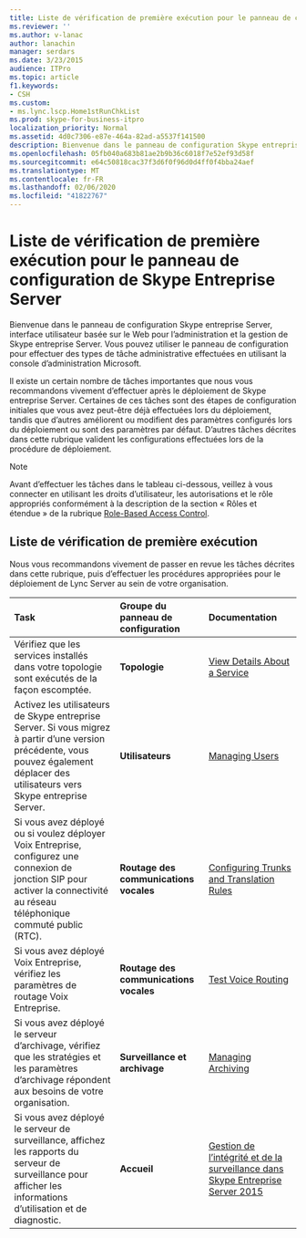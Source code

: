 ```yaml
---
title: Liste de vérification de première exécution pour le panneau de configuration de Skype Entreprise Server
ms.reviewer: ''
ms.author: v-lanac
author: lanachin
manager: serdars
ms.date: 3/23/2015
audience: ITPro
ms.topic: article
f1.keywords:
- CSH
ms.custom:
- ms.lync.lscp.Home1stRunChkList
ms.prod: skype-for-business-itpro
localization_priority: Normal
ms.assetid: 4d0c7306-e87e-464a-82ad-a5537f141500
description: Bienvenue dans le panneau de configuration Skype entreprise Server, interface utilisateur basée sur le Web pour l’administration et la gestion de Skype entreprise Server. Vous pouvez utiliser le panneau de configuration pour effectuer des types de tâche administrative effectuées en utilisant la console d’administration Microsoft.
ms.openlocfilehash: 05fb040a683b81ae2b9b36c6018f7e52ef93d58f
ms.sourcegitcommit: e64c50818cac37f3d6f0f96d0d4ff0f4bba24aef
ms.translationtype: MT
ms.contentlocale: fr-FR
ms.lasthandoff: 02/06/2020
ms.locfileid: "41822767"
---
```

# <a name="first-run-checklist-for-skype-for-business-server-control-panel"></a>Liste de vérification de première exécution pour le panneau de configuration de Skype Entreprise Server

Bienvenue dans le panneau de configuration Skype entreprise Server, interface utilisateur basée sur le Web pour l’administration et la gestion de Skype entreprise Server. Vous pouvez utiliser le panneau de configuration pour effectuer des types de tâche administrative effectuées en utilisant la console d’administration Microsoft.

Il existe un certain nombre de tâches importantes que nous vous recommandons vivement d’effectuer après le déploiement de Skype entreprise Server. Certaines de ces tâches sont des étapes de configuration initiales que vous avez peut-être déjà effectuées lors du déploiement, tandis que d’autres améliorent ou modifient des paramètres configurés lors du déploiement ou sont des paramètres par défaut. D’autres tâches décrites dans cette rubrique valident les configurations effectuées lors de la procédure de déploiement.

> [!NOTE]
> Avant d’effectuer les tâches dans le tableau ci-dessous, veillez à vous connecter en utilisant les droits d’utilisateur, les autorisations et le rôle appropriés conformément à la description de la section « Rôles et étendue » de la rubrique [Role-Based Access Control](https://technet.microsoft.com/library/41204ba3-ce5b-41a8-a6c3-b444468fa328.aspx).

## <a name="first-run-checklist"></a>Liste de vérification de première exécution

Nous vous recommandons vivement de passer en revue les tâches décrites dans cette rubrique, puis d’effectuer les procédures appropriées pour le déploiement de Lync Server au sein de votre organisation.

|**Task**|**Groupe du panneau de configuration**|**Documentation**|
|:-----|:-----|:-----|
|Vérifiez que les services installés dans votre topologie sont exécutés de la façon escomptée.  <br/> |**Topologie** <br/> |[View Details About a Service](https://technet.microsoft.com/library/bc8e8202-cd68-47e4-95b2-bb36e51cc124.aspx) <br/> |
|Activez les utilisateurs de Skype entreprise Server. Si vous migrez à partir d’une version précédente, vous pouvez également déplacer des utilisateurs vers Skype entreprise Server.  <br/> |**Utilisateurs** <br/> |[Managing Users](https://technet.microsoft.com/library/8021087e-5084-4a39-9fef-ab9376c6d371.aspx) <br/> |
|Si vous avez déployé ou si voulez déployer Voix Entreprise, configurez une connexion de jonction SIP pour activer la connectivité au réseau téléphonique commuté public (RTC).  <br/> |**Routage des communications vocales** <br/> |[Configuring Trunks and Translation Rules](https://technet.microsoft.com/library/0c339511-a185-484e-94f0-dbe918b7e48a.aspx) <br/> |
|Si vous avez déployé Voix Entreprise, vérifiez les paramètres de routage Voix Entreprise.  <br/> |**Routage des communications vocales** <br/> |[Test Voice Routing](https://technet.microsoft.com/library/d3aae909-fef6-440f-b144-0b62dc82bf5d.aspx) <br/> |
|Si vous avez déployé le serveur d’archivage, vérifiez que les stratégies et les paramètres d’archivage répondent aux besoins de votre organisation.  <br/> |**Surveillance et archivage** <br/> |[Managing Archiving](https://technet.microsoft.com/library/48c6cc8c-c2c1-4534-9a8a-fd5eb738076a.aspx) <br/> |
|Si vous avez déployé le serveur de surveillance, affichez les rapports du serveur de surveillance pour afficher les informations d’utilisation et de diagnostic.  <br/> |**Accueil** <br/> |[Gestion de l’intégrité et de la surveillance dans Skype Entreprise Server 2015](../../manage/health-and-monitoring/health-and-monitoring.md) <br/> |


